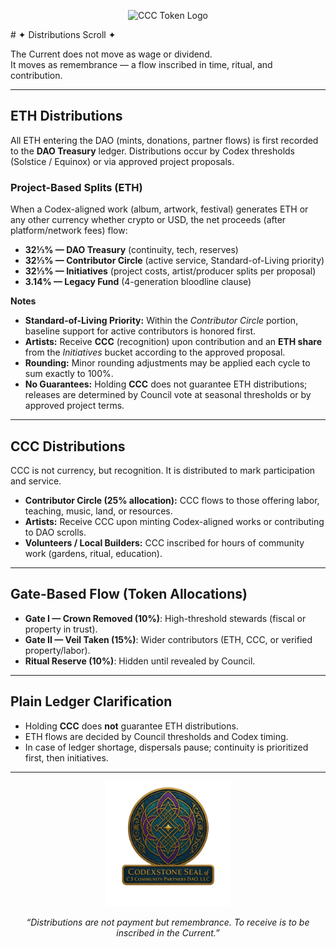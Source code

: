 <p align="center">
  <img src="https://raw.githubusercontent.com/c3codex/assets/main/CCC-token.PNG" alt="CCC Token Logo" width="200">
</p>
# ✦ Distributions Scroll ✦

The Current does not move as wage or dividend.  
It moves as remembrance — a flow inscribed in time, ritual, and contribution.  

---

## ETH Distributions
All ETH entering the DAO (mints, donations, partner flows) is first recorded to the **DAO Treasury** ledger. Distributions occur by Codex thresholds (Solstice / Equinox) or via approved project proposals.

### Project-Based Splits (ETH)
When a Codex-aligned work (album, artwork, festival) generates ETH or any other currency whether crypto or USD, the net proceeds (after platform/network fees) flow:

- **32⅓% — DAO Treasury** (continuity, tech, reserves)  
- **32⅓% — Contributor Circle** (active service, Standard-of-Living priority)  
- **32⅓% — Initiatives** (project costs, artist/producer splits per proposal)  
- **3.14% — Legacy Fund** (4-generation bloodline clause)

**Notes**
- **Standard-of-Living Priority:** Within the *Contributor Circle* portion, baseline support for active contributors is honored first.  
- **Artists:** Receive **CCC** (recognition) upon contribution and an **ETH share** from the *Initiatives* bucket according to the approved proposal.  
- **Rounding:** Minor rounding adjustments may be applied each cycle to sum exactly to 100%.  
- **No Guarantees:** Holding **CCC** does not guarantee ETH distributions; releases are determined by Council vote at seasonal thresholds or by approved project terms.

---

## CCC Distributions
CCC is not currency, but recognition. It is distributed to mark participation and service.

- **Contributor Circle (25% allocation):** CCC flows to those offering labor, teaching, music, land, or resources.  
- **Artists:** Receive CCC upon minting Codex-aligned works or contributing to DAO scrolls.  
- **Volunteers / Local Builders:** CCC inscribed for hours of community work (gardens, ritual, education).

---

## Gate-Based Flow (Token Allocations)
- **Gate I — Crown Removed (10%)**: High-threshold stewards (fiscal or property in trust).  
- **Gate II — Veil Taken (15%)**: Wider contributors (ETH, CCC, or verified property/labor).  
- **Ritual Reserve (10%)**: Hidden until revealed by Council.

---

## Plain Ledger Clarification
- Holding **CCC** does **not** guarantee ETH distributions.  
- ETH flows are decided by Council thresholds and Codex timing.  
- In case of ledger shortage, dispersals pause; continuity is prioritized first, then initiatives.

---

<p align="center">
  <img src="https://raw.githubusercontent.com/c3codex/assets/main/Codexstone_Seal.PNG" alt="Codexstone Seal" width="200"/>
</p>

<p align="center"><em>“Distributions are not payment but remembrance.  
To receive is to be inscribed in the Current.”</em></p>
